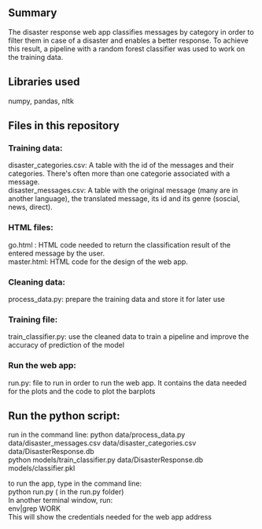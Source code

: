 ## Summary
The  disaster  response web app classifies messages by category in order to filter them in case of a disaster and enables a better response. To achieve this result, a pipeline with a random forest classifier was used to work on the training data. 

## Libraries used
numpy, pandas, nltk
## Files in this repository
### Training data:
disaster_categories.csv: A table with the id of the messages and their categories. There's often more than one categorie associated with a message.  
disaster_messages.csv: A table with the original message (many are in another language), the translated message, its id  and its  genre (soscial, news, direct).
### HTML files:
go.html : HTML code needed to return the classification result of the entered message by the user.  
master.html: HTML code for the design of the web app.
### Cleaning data:
process_data.py: prepare the training data and store it for later use 
### Training file: 
train_classifier.py: use the cleaned data to train a pipeline and improve the accuracy of prediction of the model
### Run the  web app:
run.py: file to run in order to run the web app. It contains the data needed for the plots and the code to plot the barplots  
## Run the python script:
run in the command line:
python data/process_data.py data/disaster_messages.csv data/disaster_categories.csv data/DisasterResponse.db  
python models/train_classifier.py  data/DisasterResponse.db models/classifier.pkl

to run the app, type in  the command line:  
python run.py ( in the run.py folder)  
In another terminal window, run:  
env|grep WORK  
This will show the credentials needed for the web app address  
